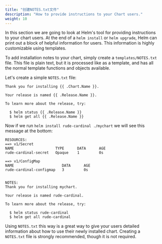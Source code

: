 ```yaml
---
title: "创建NOTES.txt文件"
description: "How to provide instructions to your Chart users."
weight: 10
---
```


In this section we are going to look at Helm's tool for providing instructions
to your chart users. At the end of a `helm install` or `helm upgrade`, Helm
can print out a block of helpful information for users. This information is
highly customizable using templates.

To add installation notes to your chart, simply create a `templates/NOTES.txt`
file. This file is plain text, but it is processed like as a template, and has
all the normal template functions and objects available.

Let's create a simple `NOTES.txt` file:

```
Thank you for installing {{ .Chart.Name }}.

Your release is named {{ .Release.Name }}.

To learn more about the release, try:

  $ helm status {{ .Release.Name }}
  $ helm get all {{ .Release.Name }}

```

Now if we run `helm install rude-cardinal ./mychart` we will see this message at the bottom:

```
RESOURCES:
==> v1/Secret
NAME                   TYPE      DATA      AGE
rude-cardinal-secret   Opaque    1         0s

==> v1/ConfigMap
NAME                      DATA      AGE
rude-cardinal-configmap   3         0s


NOTES:
Thank you for installing mychart.

Your release is named rude-cardinal.

To learn more about the release, try:

  $ helm status rude-cardinal
  $ helm get all rude-cardinal
```

Using `NOTES.txt` this way is a great way to give your users detailed
information about how to use their newly installed chart. Creating a `NOTES.txt`
file is strongly recommended, though it is not required.
